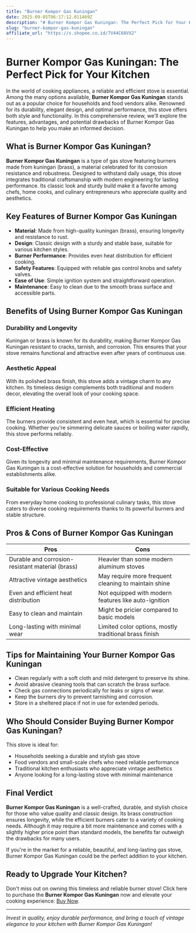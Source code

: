 ```yaml
---
title: "Burner Kompor Gas Kuningan"
date: 2025-09-05T06:17:12.011469Z
description: "# Burner Kompor Gas Kuningan: The Perfect Pick for Your Kitchen..."
slug: "burner-kompor-gas-kuningan"
affiliate_url: "https://s.shopee.co.id/7V44C68VX2"
---
```

# Burner Kompor Gas Kuningan: The Perfect Pick for Your Kitchen

In the world of cooking appliances, a reliable and efficient stove is essential. Among the many options available, **Burner Kompor Gas Kuningan** stands out as a popular choice for households and food vendors alike. Renowned for its durability, elegant design, and optimal performance, this stove offers both style and functionality. In this comprehensive review, we'll explore the features, advantages, and potential drawbacks of Burner Kompor Gas Kuningan to help you make an informed decision.

## What is Burner Kompor Gas Kuningan?

**Burner Kompor Gas Kuningan** is a type of gas stove featuring burners made from kuningan (brass), a material celebrated for its corrosion resistance and robustness. Designed to withstand daily usage, this stove integrates traditional craftsmanship with modern engineering for lasting performance. Its classic look and sturdy build make it a favorite among chefs, home cooks, and culinary entrepreneurs who appreciate quality and aesthetics.

## Key Features of Burner Kompor Gas Kuningan

- **Material**: Made from high-quality kuningan (brass), ensuring longevity and resistance to rust.
- **Design**: Classic design with a sturdy and stable base, suitable for various kitchen styles.
- **Burner Performance**: Provides even heat distribution for efficient cooking.
- **Safety Features**: Equipped with reliable gas control knobs and safety valves.
- **Ease of Use**: Simple ignition system and straightforward operation.
- **Maintenance**: Easy to clean due to the smooth brass surface and accessible parts.

## Benefits of Using Burner Kompor Gas Kuningan

### Durability and Longevity

Kuningan or brass is known for its durability, making Burner Kompor Gas Kuningan resistant to cracks, tarnish, and corrosion. This ensures that your stove remains functional and attractive even after years of continuous use.

### Aesthetic Appeal

With its polished brass finish, this stove adds a vintage charm to any kitchen. Its timeless design complements both traditional and modern decor, elevating the overall look of your cooking space.

### Efficient Heating

The burners provide consistent and even heat, which is essential for precise cooking. Whether you're simmering delicate sauces or boiling water rapidly, this stove performs reliably.

### Cost-Effective

Given its longevity and minimal maintenance requirements, Burner Kompor Gas Kuningan is a cost-effective solution for households and commercial establishments alike.

### Suitable for Various Cooking Needs

From everyday home cooking to professional culinary tasks, this stove caters to diverse cooking requirements thanks to its powerful burners and stable structure.

## Pros & Cons of Burner Kompor Gas Kuningan

| Pros                                                    | Cons                                                    |
|--------------------------------------------------------- |-------------------------------------------------------- |
| Durable and corrosion-resistant material (brass)       | Heavier than some modern aluminum stoves             |
| Attractive vintage aesthetics                          | May require more frequent cleaning to maintain shine |
| Even and efficient heat distribution                   | Not equipped with modern features like auto-ignition |
| Easy to clean and maintain                            | Might be pricier compared to basic models           |
| Long-lasting with minimal wear                        | Limited color options, mostly traditional brass finish |

## Tips for Maintaining Your Burner Kompor Gas Kuningan

- Clean regularly with a soft cloth and mild detergent to preserve its shine.
- Avoid abrasive cleaning tools that can scratch the brass surface.
- Check gas connections periodically for leaks or signs of wear.
- Keep the burners dry to prevent tarnishing and corrosion.
- Store in a sheltered place if not in use for extended periods.

## Who Should Consider Buying Burner Kompor Gas Kuningan?

This stove is ideal for:

- Households seeking a durable and stylish gas stove
- Food vendors and small-scale chefs who need reliable performance
- Traditional kitchen enthusiasts who appreciate vintage aesthetics
- Anyone looking for a long-lasting stove with minimal maintenance

## Final Verdict

**Burner Kompor Gas Kuningan** is a well-crafted, durable, and stylish choice for those who value quality and classic design. Its brass construction ensures longevity, while the efficient burners cater to a variety of cooking needs. Although it may require a bit more maintenance and comes with a slightly higher price point than standard models, the benefits far outweigh the drawbacks for many users.

If you're in the market for a reliable, beautiful, and long-lasting gas stove, Burner Kompor Gas Kuningan could be the perfect addition to your kitchen.

## Ready to Upgrade Your Kitchen?

Don't miss out on owning this timeless and reliable burner stove! Click here to purchase the **Burner Kompor Gas Kuningan** now and elevate your cooking experience: [Buy Now](https://s.shopee.co.id/7V44C68VX2).

---

*Invest in quality, enjoy durable performance, and bring a touch of vintage elegance to your kitchen with Burner Kompor Gas Kuningan!*